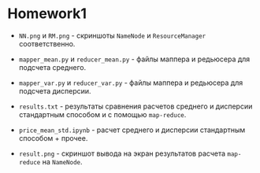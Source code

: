 # Homework1

* `NN.png` и `RM.png` - cкриншоты `NameNode` и `ResourceManager` соответственно.

* `mapper_mean.py` и `reducer_mean.py` - файлы маппера и редьюсера для подсчета среднего.

* `mapper_var.py` и `reducer_var.py` - файлы маппера и редьюсера для подсчета дисперсии.

* `results.txt` - результаты сравнения расчетов среднего и дисперсии стандартным способом и с помощью `map-reduce`.

* `price_mean_std.ipynb` - расчет среднего и дисперсии стандартным способом + прочее.

* `result.png` - скриншот вывода на экран результатов расчета `map-reduce` на `NameNode`.
